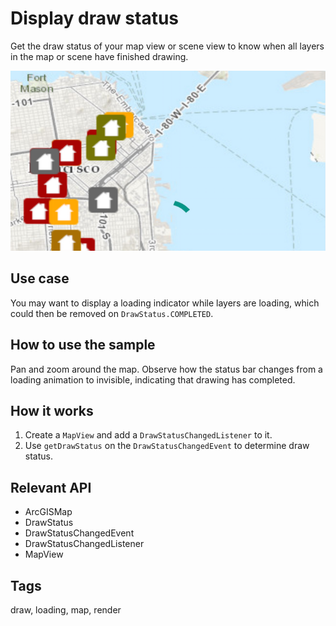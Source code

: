 # Display draw status

Get the draw status of your map view or scene view to know when all layers in the map or scene have finished drawing.

![Image of display drawing status](display-drawing-status.png)

## Use case

You may want to display a loading indicator while layers are loading, which could then be removed on `DrawStatus.COMPLETED`.

## How to use the sample

Pan and zoom around the map. Observe how the status bar changes from a loading animation to invisible, indicating that drawing has completed.

## How it works

1. Create a `MapView` and add a `DrawStatusChangedListener` to it.
1. Use `getDrawStatus` on the `DrawStatusChangedEvent` to determine draw status.

## Relevant API

* ArcGISMap
* DrawStatus
* DrawStatusChangedEvent
* DrawStatusChangedListener
* MapView

## Tags

draw, loading, map, render
